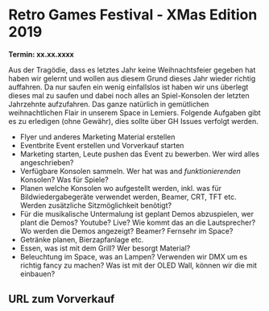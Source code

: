 # Retro Games Festival - XMas Edition 2019

__Termin: xx.xx.xxxx__

Aus der Tragödie, dass es letztes Jahr keine Weihnachtsfeier gegeben hat haben wir gelernt und wollen aus diesem Grund dieses Jahr wieder richtig auffahren. Da nur saufen ein wenig einfallslos ist haben wir uns überlegt dieses mal zu saufen und dabei noch alles an Spiel-Konsolen der letzten Jahrzehnte aufzufahren. Das ganze natürlich in gemütlichen weihnachtlichen Flair in unserem Space in Lemiers.
Folgende Aufgaben gibt es zu erledigen (ohne Gewähr), dies sollte über GH Issues verfolgt werden.
* Flyer und anderes Marketing Material erstellen
* Eventbrite Event erstellen und Vorverkauf starten
* Marketing starten, Leute pushen das Event zu bewerben. Wer wird alles angeschrieben?
* Verfügbare Konsolen sammeln. Wer hat was and *funktionierenden* Konsolen? Was für Spiele?
* Planen welche Konsolen wo aufgestellt werden, inkl. was für Bildwiedergabegeräte verwendet werden, Beamer, CRT, TFT etc. Werden zusätzliche Sitzmöglichkeit benötigt? 
* Für die musikalische Untermalung ist geplant Demos abzuspielen, wer plant die Demos? Youtube? Live? Wie kommt das an die Lautsprecher? Wo werden die Demos angezeigt? Beamer? Fernsehr im Space?
* Getränke planen, Bierzapfanlage etc.
* Essen, was ist mit dem Grill? Wer besorgt Material?
* Beleuchtung im Space, was an Lampen? Verwenden wir DMX um es richtig fancy zu machen? Was ist mit der OLED Wall, können wir die mit einbauen?

## URL zum Vorverkauf
